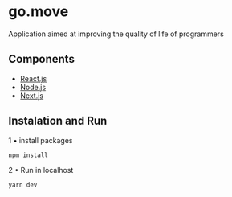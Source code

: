 # go.move
Application aimed at improving the quality of life of programmers

## Components

* [React.js](https://pt-br.reactjs.org/)
* [Node.js](https://nodejs.org/en/download/)
* [Next.js](https://nextjs.org/)

## Instalation and Run

1 • install packages 

`npm install`

2 • Run in localhost

`yarn dev`
